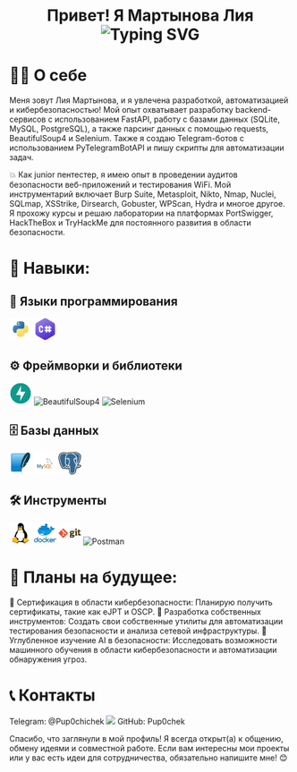 <h1 align="center"><b>Привет! Я Мартынова Лия</b><br> <img src="https://readme-typing-svg.herokuapp.com?font=Fira+Code&size=20&duration=2500&color=5733ff&lines= 
             Pentest++%26+Development+;             Always+Learning+and+Exploring;             Creating+Something+Interesting!" alt="Typing SVG" /></a> </p>

# 👩‍💻 О себе
Меня зовут Лия Мартынова, и я увлечена разработкой, автоматизацией и кибербезопасностью! Мой опыт охватывает разработку backend-сервисов с использованием FastAPI, работу с базами данных (SQLite, MySQL, PostgreSQL), а также парсинг данных с помощью requests, BeautifulSoup4 и Selenium. Также я создаю Telegram-ботов с использованием PyTelegramBotAPI и пишу скрипты для автоматизации задач.

💥 Как junior пентестер, я имею опыт в проведении аудитов безопасности веб-приложений и тестирования WiFi. Мой инструментарий включает Burp Suite, Metasploit, Nikto, Nmap, Nuclei, SQLmap, XSStrike, Dirsearch, Gobuster, WPScan, Hydra и многое другое. Я прохожу курсы и решаю лаборатории на платформах PortSwigger, HackTheBox и TryHackMe для постоянного развития в области безопасности.

# 🚀 Навыки:

## 📜 Языки программирования
<img title="Python" alt="Python" width="40px" src="https://raw.githubusercontent.com/github/explore/master/topics/python/python.png" />	<img title="C#" alt="C#" width="40px" src="https://raw.githubusercontent.com/github/explore/master/topics/csharp/csharp.png">

## ⚙️ Фреймворки и библиотеки
<img title="FastAPI" alt="FastAPI" width="40px" src="https://raw.githubusercontent.com/github/explore/master/topics/fastapi/fastapi.png">	<img title="BeautifulSoup4" alt="BeautifulSoup4" width="40px" src="https://img.icons8.com/color/48/000000/beautifulsoup.png">	<img title="Selenium" alt="Selenium" width="40px" src="https://img.icons8.com/color/48/000000/selenium-test-automation.png">

## 🗄️ Базы данных
<img title="SQLite" alt="SQLite" width="40px" src="https://raw.githubusercontent.com/github/explore/master/topics/sqlite/sqlite.png">	<img title="MySQL" alt="MySQL" width="40px" src="https://raw.githubusercontent.com/github/explore/master/topics/mysql/mysql.png">	<img title="PostgreSQL" alt="PostgreSQL" width="40px" src="https://raw.githubusercontent.com/github/explore/master/topics/postgresql/postgresql.png">

## 🛠️ Инструменты
<img title="Linux" alt="Linux" width="40px" src="https://raw.githubusercontent.com/github/explore/master/topics/linux/linux.png">	<img title="Docker" alt="Docker" width="40px" src="https://raw.githubusercontent.com/github/explore/master/topics/docker/docker.png">	<img title="Git" alt="Git" width="40px" src="https://raw.githubusercontent.com/github/explore/master/topics/git/git.png">	<img title="Postman" alt="Postman" width="40px" src="https://img.icons8.com/?size=100&id=QEQQKirln6Tf&format=png&color=000000">


# 🌱 Планы на будущее:
📜 Сертификация в области кибербезопасности: Планирую получить сертификаты, такие как eJPT и OSCP.
🚀 Разработка собственных инструментов: Создать свои собственные утилиты для автоматизации тестирования безопасности и анализа сетевой инфраструктуры.
🎯 Углубленное изучение AI в безопасности: Исследовать возможности машинного обучения в области кибербезопасности и автоматизации обнаружения угроз.

# 📞 Контакты
  Telegram: @Pup0chichek <img src="https://img.icons8.com/?size=100&id=ymzccwMmNkRx&format=png&color=000000" width="20">
  GitHub: Pup0chek
  
Спасибо, что заглянули в мой профиль! Я всегда открыт(а) к общению, обмену идеями и совместной работе. Если вам интересны мои проекты или у вас есть идеи для сотрудничества, обязательно напишите мне! 😊
